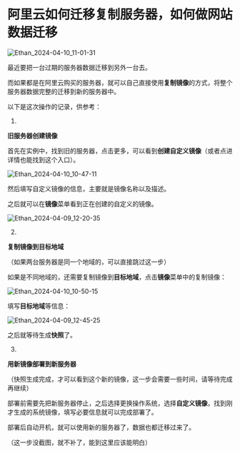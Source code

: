 # 阿里云如何迁移复制服务器，如何做网站数据迁移

![Ethan_2024-04-10_11-01-31](https://pic.shejibiji.com/i/2024/04/10/6616012b08be8.jpg)

最近要把一台过期的服务器数据迁移到另外一台去。

而如果都是在阿里云购买的服务器，就可以自己直接使用**复制镜像**的方式，将整个服务器数据完整的迁移到新的服务器中。

以下是这次操作的记录，供参考：

1.

**旧服务器创建镜像**

首先在实例中，找到旧的服务器，点击更多，可以看到**创建自定义镜像**（或者点进详情也能找到这个入口）。

![Ethan_2024-04-10_10-47-11](https://pic.shejibiji.com/i/2024/04/10/6615fdbd8ffbe.jpg)

然后填写自定义镜像的信息，主要就是镜像名称以及描述。

之后就可以在**镜像**菜单看到正在创建的自定义的镜像。

![Ethan_2024-04-09_12-20-35](https://pic.shejibiji.com/i/2024/04/09/6614c232ead26.jpg)



2.

**复制镜像到目标地域**

（如果两台服务器是同一个地域的，可以直接跳过这一步）

如果是不同地域的，还需要复制镜像到**目标地域**，点击**镜像**菜单中的复制镜像：

![Ethan_2024-04-10_10-50-15](https://pic.shejibiji.com/i/2024/04/10/6615fe7466ae5.jpg)

填写**目标地域**等信息：

![Ethan_2024-04-09_12-45-25](https://pic.shejibiji.com/i/2024/04/09/6614c7f0167ca.jpg)

之后就等待生成**快照**了。

3.

**用新镜像部署到新服务器**

（快照生成完成，才可以看到这个新的镜像，这一步会需要一些时间，请等待完成再继续）

部署前需要先把新服务器停止，之后选择更换操作系统，选择**自定义镜像**，找到刚才生成的系统镜像，填写必要信息就可以完成部署了。

部署后自动开机，就可以使用新的服务器了，数据也都迁移过来了。

（这一步没截图，就不补了，能到这里应该能明白）